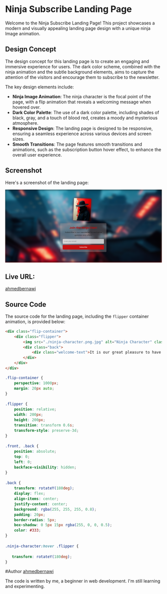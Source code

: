 # Ninja Subscribe Landing Page

Welcome to the Ninja Subscribe Landing Page! This project showcases a modern and visually appealing landing page design with a unique ninja Image animation.

## Design Concept

The design concept for this landing page is to create an engaging and immersive experience for users. The dark color scheme, combined with the ninja animation and the subtle background elements, aims to capture the attention of the visitors and encourage them to subscribe to the newsletter.

The key design elements include:

- **Ninja Image Animation**: The ninja character is the focal point of the page, with a flip animation that reveals a welcoming message when hovered over.
- **Dark Color Palette**: The use of a dark color palette, including shades of black, gray, and a touch of blood red, creates a moody and mysterious atmosphere.
- **Responsive Design**: The landing page is designed to be responsive, ensuring a seamless experience across various devices and screen sizes.
- **Smooth Transitions**: The page features smooth transitions and animations, such as the subscription button hover effect, to enhance the overall user experience.

## Screenshot
Here's a screenshot of the landing page:

![Ninja Subscribe Landing Page Screenshot](./ninja-character.png)

## Live URL: 
[ahmedbernawi](https://ahmedbernawi.github.io/Ninja-Subscribe-Landing-Page/)

## Source Code

The source code for the landing page, including the `flipper` container animation, is provided below:

```html 
<div class="flip-container">
    <div class="flipper">
        <img src="./ninja-character.png.jpg" alt="Ninja Character" class="front" />
        <div class="back">
            <div class="welcome-text">It is our great pleasure to have you on board! A hearty welcome to you!</div>
        </div>
    </div>
</div>
```
```css
.flip-container {
    perspective: 1000px; 
    margin: 20px auto; 
}

.flipper {
    position: relative;
    width: 200px; 
    height: 200px; 
    transition: transform 0.6s;
    transform-style: preserve-3d; 
}

.front, .back {
    position: absolute;
    top: 0;
    left: 0;
    backface-visibility: hidden; 
}

.back {
    transform: rotateY(180deg);
    display: flex;
    align-items: center;
    justify-content: center;
    background: rgba(255, 255, 255, 0.8);
    padding: 20px;
    border-radius: 5px;
    box-shadow: 0 5px 15px rgba(255, 0, 0, 0.5);
    color: #333;
}

.ninja-character:hover .flipper {
 
   transform: rotateY(180deg); 
}
```

#Author [ahmedbernawi](https://github.com/ahmedbernawi)

The code is written by me, a beginner in web development. I'm still learning and experimenting.
